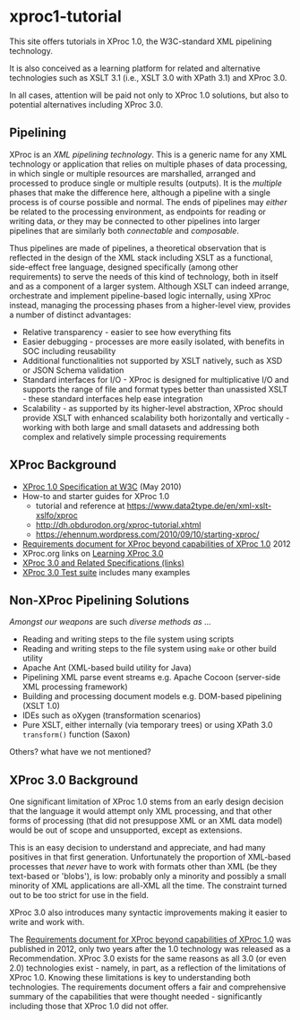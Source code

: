 # xproc1-tutorial

This site offers tutorials in XProc 1.0, the W3C-standard XML pipelining technology.

It is also conceived as a learning platform for related and alternative technologies such as XSLT 3.1 (i.e., XSLT 3.0 with XPath 3.1) and XProc 3.0.

In all cases, attention will be paid not only to XProc 1.0 solutions, but also to potential alternatives including XProc 3.0.

## Pipelining

XProc is an *XML pipelining technology*. This is a generic name for any XML technology or application that relies on multiple phases of data processing, in which single or  multiple resources are marshalled, arranged and processed to produce single or multiple results (outputs). It is the *multiple* phases that make the difference here, although a pipeline with a single process is of course possible and normal. The ends of pipelines may *either* be related to the processing environment, as endpoints for reading or writing data, *or* they may be connected to other pipelines into larger pipelines that are similarly both *connectable* and *composable*.

Thus pipelines are made of pipelines, a theoretical observation that is reflected in the design of the XML stack including XSLT as a functional, side-effect free language, designed specifically (among other requirements) to serve the needs of this kind of technology, both in itself and as a component of a larger system. Although XSLT can indeed arrange, orchestrate and implement pipeline-based logic internally, using XProc instead, managing the processing phases from a higher-level view, provides a number of distinct advantages:

- Relative transparency - easier to see how everything fits
- Easier debugging - processes are more easily isolated, with benefits in SOC including reusability
- Additional functionalities not supported by XSLT natively, such as XSD or JSON Schema validation
- Standard interfaces for I/O - XProc is designed for multiplicative I/O and supports the range of file and format types better than unassisted XSLT - these standard interfaces help ease integration
- Scalability - as supported by its higher-level abstraction, XProc should provide XSLT with enhanced scalability both horizontally and vertically - working with both large and small datasets and addressing both complex and relatively simple processing requirements


## XProc Background

- [XProc 1.0 Specification at W3C](https://www.w3.org/TR/xproc/) (May 2010)
- How-to and starter guides for XProc 1.0
  - tutorial and reference at https://www.data2type.de/en/xml-xslt-xslfo/xproc
  - http://dh.obdurodon.org/xproc-tutorial.xhtml
  - https://ehennum.wordpress.com/2010/09/10/starting-xproc/
- [Requirements document for XProc beyond capabilities of XProc 1.0]( https://www.w3.org/XML/XProc/docs/langreq-v2.html) 2012
- XProc.org links on [Learning XProc 3.0](https://xproc.org/learning.html)
- [XProc 3.0 and Related Specifications (links)](https://xproc.org/specifications.html)
- [XProc 3.0 Test suite](https://xproc.org/test-suite.html) includes many examples

## Non-XProc Pipelining Solutions

*Amongst our weapons* are such *diverse methods as* ...

- Reading and writing steps to the file system using scripts
- Reading and writing steps to the file system using `make` or other build utility
- Apache Ant (XML-based build utility for Java)
- Pipelining XML parse event streams e.g. Apache Cocoon (server-side XML processing framework)
- Building and processing document models e.g. DOM-based pipelining (XSLT 1.0)
- IDEs such as oXygen (transformation scenarios)
- Pure XSLT, either internally (via temporary trees) or using XPath 3.0 `transform()` function (Saxon)

Others? what have we not mentioned?


## XProc 3.0 Background

One significant limitation of XProc 1.0 stems from an early design decision that the language it would attempt only XML processing, and that other forms of processing (that did not presuppose XML or an XML data model) would be out of scope and unsupported, except as extensions.

This is an easy decision to understand and appreciate, and had many positives in that first generation. Unfortunately the proportion of XML-based processes that *never* have to work with formats other than XML (be they text-based or 'blobs'), is low: probably only a minority and possibly a small minority of XML applications are all-XML all the time. The constraint turned out to be too strict for use in the field.

XProc 3.0 also introduces many syntactic improvements making it easier to write and work with.

The [Requirements document for XProc beyond capabilities of XProc 1.0]( https://www.w3.org/XML/XProc/docs/langreq-v2.html) was published in 2012, only two years after the 1.0 technology was released as a Recommendation. XProc 3.0 exists for the same reasons as all 3.0 (or even 2.0) technologies exist - namely, in part, as a reflection of the limitations of XProc 1.0. Knowing these limitations is key to understanding both technologies. The requirements document offers a fair and comprehensive summary of the capabilities that were thought needed - significantly including those that XProc 1.0 did not offer.



